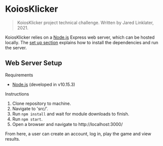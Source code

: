 # KoiosKlicker

> KoiosKlicker project technical challenge. Written by Jared Linklater, 2021.

KoiosKlicker relies on a [Node.js](https://nodejs.org/en/download/) Express web server, which can be hosted locally. The [set up section](#Web-Server-Setup) explains how to install the dependencies and run the server.

## Web Server Setup

Requirements
- [Node.js](https://nodejs.org/en/download/) (developed in v10.15.3)

Instructions
1. Clone repository to machine.
2. Navigate to 'src/'.
3. Run ```npm install``` and wait for module downloads to finish.
4. Run ```npm start```.
5. Open a browser and navigate to http://localhost:3000/

From here, a user can create an account, log in, play the game and view results.